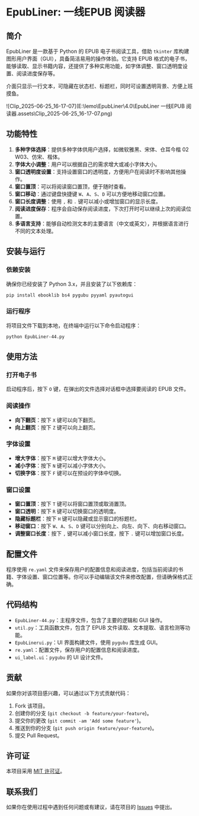 # EpubLiner: 一线EPUB 阅读器

## 简介
EpubLiner 是一款基于 Python 的 EPUB 电子书阅读工具，借助 `tkinter` 库构建图形用户界面（GUI），具备简洁易用的操作体验。它支持 EPUB 格式的电子书，能够读取、显示书籍内容，还提供了多种实用功能，如字体调整、窗口透明度设置、阅读进度保存等。

介面只显示一行文本，可隐藏在状态栏、标题栏，同时可设置透明背景、方便上班摸鱼。

![Clip_2025-06-25_16-17-07](E:\lemo\EpubLiner\4.0\EpubLiner 一线EPUB 阅读器.assets\Clip_2025-06-25_16-17-07.png)

## 功能特性
1. **多种字体选择**：提供多种字体供用户选择，如微软雅黑、宋体、仓耳今楷 02 W03、仿宋、楷体。
2. **字体大小调整**：用户可以根据自己的需求增大或减小字体大小。
3. **窗口透明度设置**：支持设置窗口的透明度，方便用户在阅读时不影响其他操作。
4. **窗口置顶**：可以将阅读窗口置顶，便于随时查看。
5. **窗口移动**：通过键盘快捷键 `W`、`A`、`S`、`D` 可以方便地移动窗口位置。
6. **窗口长度调整**：使用 `,` 和 `.` 键可以减小或增加窗口的显示长度。
7. **阅读进度保存**：程序会自动保存阅读进度，下次打开时可以继续上次的阅读位置。
8. **多语言支持**：能够自动检测文本的主要语言（中文或英文），并根据语言进行不同的文本处理。

## 安装与运行
### 依赖安装
确保你已经安装了 Python 3.x，并且安装了以下依赖库：
```bash
pip install ebooklib bs4 pygubu pyyaml pyautogui
```

### 运行程序
将项目文件下载到本地，在终端中运行以下命令启动程序：
```bash
python EpubLiner-44.py
```

## 使用方法
### 打开电子书
启动程序后，按下 `O` 键，在弹出的文件选择对话框中选择要阅读的 EPUB 文件。

### 阅读操作
- **向下翻页**：按下 `X` 键可以向下翻页。
- **向上翻页**：按下 `Z` 键可以向上翻页。

### 字体设置
- **增大字体**：按下 `M` 键可以增大字体大小。
- **减小字体**：按下 `N` 键可以减小字体大小。
- **切换字体**：按下 `F` 键可以在预设的字体中切换。

### 窗口设置
- **窗口置顶**：按下 `T` 键可以将窗口置顶或取消置顶。
- **窗口透明**：按下 `R` 键可以切换窗口的透明度。
- **隐藏标题栏**：按下 `H` 键可以隐藏或显示窗口的标题栏。
- **移动窗口**：按下 `W`、`A`、`S`、`D` 键可以分别向上、向左、向下、向右移动窗口。
- **调整窗口长度**：按下 `,` 键可以减小窗口长度，按下 `.` 键可以增加窗口长度。

## 配置文件
程序使用 `re.yaml` 文件来保存用户的配置信息和阅读进度，包括当前阅读的书籍、字体设置、窗口位置等。你可以手动编辑该文件来修改配置，但请确保格式正确。

## 代码结构
- `EpubLiner-44.py`：主程序文件，包含了主要的逻辑和 GUI 操作。
- `util.py`：工具函数文件，包含了 EPUB 文件读取、文本提取、语言检测等功能。
- `EpubLinerui.py`：UI 界面构建文件，使用 `pygubu` 库生成 GUI。
- `re.yaml`：配置文件，保存用户的配置信息和阅读进度。
- `ui_label.ui`：`pygubu` 的 UI 设计文件。

## 贡献
如果你对该项目感兴趣，可以通过以下方式贡献代码：
1. Fork 该项目。
2. 创建你的分支 (`git checkout -b feature/your-feature`)。
3. 提交你的更改 (`git commit -am 'Add some feature'`)。
4. 推送到你的分支 (`git push origin feature/your-feature`)。
5. 提交 Pull Request。

## 许可证
本项目采用 [MIT 许可证](LICENSE)。

## 联系我们
如果你在使用过程中遇到任何问题或有建议，请在项目的 [Issues](https://github.com/your-repo/issues) 中提出。